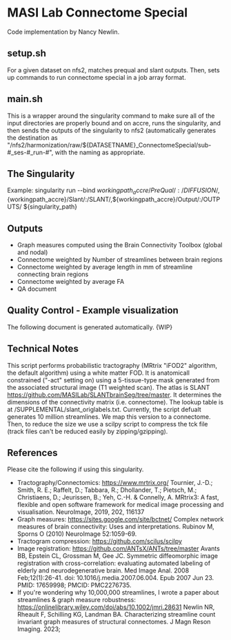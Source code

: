 # MASI Lab Connectome Special
Code implementation by Nancy Newlin.

## setup.sh
For a given dataset on nfs2, matches prequal and slant outputs. Then, sets up commands to run connectome special in a job array format. 

## main.sh
This is a wrapper around the singularity command to make sure all of the input directories are properly bound and on accre, runs the singularity, and then sends the outputs of the singularity to nfs2 (automatically generates the destination as "/nfs2/harmonization/raw/${DATASETNAME}_ConnectomeSpecial/sub-#_ses-#_run-#", with the naming as appropriate. 

## The Singularity 
Example: singularity run --bind ${workingpath_accre}/PreQual/:/DIFFUSION/,${workingpath_accre}/Slant/:/SLANT/,${workingpath_accre}/Output/:/OUTPUTS/ ${singularity_path}

## Outputs
* Graph measures computed using the Brain Connectivity Toolbox (global and nodal)
* Connectome weighted by Number of streamlines between brain regions
* Connectome weighted by average length in mm of streamline connecting brain regions
* Connectome weighted by average FA
* QA document

## Quality Control - Example visualization
The following document is generated automatically.
{WIP}

## Technical Notes
This script performs probabilistic tractography (MRtrix "iFOD2" algorithm, the default algorithm) using a white matter FOD. It is anatomicall constrained ("-act" setting on) using a 5-tissue-type mask generated from the associated structural image (T1 weighted scan). 
The atlas is SLANT https://github.com/MASILab/SLANTbrainSeg/tree/master. It determines the dimensions of the connectivity matrix (i.e. connectome). 
The lookup table is at /SUPPLEMENTAL/slant_origlabels.txt. 
Currently, the script defualt generates 10 million streamlines. We map this version to a connectome.
Then, to reduce the size we use a scilpy script to compress the tck file (track files can't be reduced easily by zipping/gzipping). 

## References
Please cite the following if using this singularity. 

* Tractography/Connectomics: https://www.mrtrix.org/
Tournier, J.-D.; Smith, R. E.; Raffelt, D.; Tabbara, R.; Dhollander, T.; Pietsch, M.; Christiaens, D.; Jeurissen, B.; Yeh, C.-H. & Connelly, A. MRtrix3: A fast, flexible and open software framework for medical image processing and visualisation. NeuroImage, 2019, 202, 116137
* Graph measures: https://sites.google.com/site/bctnet/
Complex network measures of brain connectivity: Uses and interpretations.
Rubinov M, Sporns O (2010) NeuroImage 52:1059-69.
* Tractogram compression: https://github.com/scilus/scilpy
* Image registration: https://github.com/ANTsX/ANTs/tree/master
Avants BB, Epstein CL, Grossman M, Gee JC. Symmetric diffeomorphic image registration with cross-correlation: evaluating automated labeling of elderly and neurodegenerative brain. Med Image Anal. 2008 Feb;12(1):26-41. doi: 10.1016/j.media.2007.06.004. Epub 2007 Jun 23. PMID: 17659998; PMCID: PMC2276735.
* If you're wondering why 10,000,000 streamlines, I wrote a paper about streamlines & graph measure robustness: https://onlinelibrary.wiley.com/doi/abs/10.1002/jmri.28631 Newlin NR, Rheault F, Schilling KG, Landman BA. Characterizing streamline count invariant graph measures of structural connectomes. J Magn Reson Imaging. 2023;
